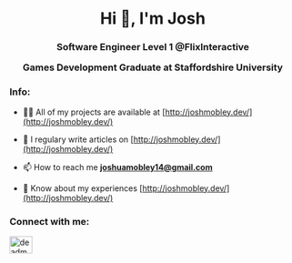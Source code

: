 <h1 align="center">Hi 👋, I'm Josh</h1>
<h3 align="center">Software Engineer Level 1 @FlixInteractive
  
Games Development Graduate at Staffordshire University
</h3>

<h3 align="left"><b>Info: </b></h3>

- 👨‍💻 All of my projects are available at [http://joshmobley.dev/](http://joshmobley.dev/)

- 📝 I regulary write articles on [http://joshmobley.dev/](http://joshmobley.dev/)

- 📫 How to reach me **joshuamobley14@gmail.com**

- 📄 Know about my experiences [http://joshmobley.dev/](http://joshmobley.dev/)

<h3 align="left">Connect with me:</h3>
<p align="left">
<a href="https://twitter.com/deadmonstors" target="blank"><img align="center" src="https://cdn.jsdelivr.net/npm/simple-icons@3.0.1/icons/twitter.svg" alt="deadmonstors" height="30" width="40" /></a>
</p>
